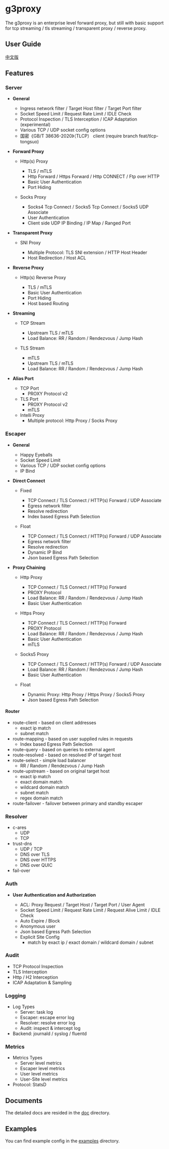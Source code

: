 # g3proxy

The g3proxy is an enterprise level forward proxy, but still with basic support for
tcp streaming / tls streaming / transparent proxy / reverse proxy.

## User Guide

[中文版](UserGuide.zh_CN.md)

## Features

### Server

- **General**

  * Ingress network filter / Target Host filter / Target Port filter
  * Socket Speed Limit / Request Rate Limit / IDLE Check
  * Protocol Inspection / TLS Interception / ICAP Adaptation (experimental)
  * Various TCP / UDP socket config options
  * 国密《GB/T 38636-2020》（TLCP） client (require branch feat/tlcp-tongsuo)

- **Forward Proxy**

  - Http(s) Proxy

    * TLS / mTLS
    * Http Forward / Https Forward / Http CONNECT / Ftp over HTTP
    * Basic User Authentication
    * Port Hiding

  - Socks Proxy

    * Socks4 Tcp Connect / Socks5 Tcp Connect / Socks5 UDP Associate
    * User Authentication
    * Client side UDP IP Binding / IP Map / Ranged Port

- **Transparent Proxy**

  - SNI Proxy

    * Multiple Protocol: TLS SNI extension / HTTP Host Header
    * Host Redirection / Host ACL

- **Reverse Proxy**

  - Http(s) Reverse Proxy

    * TLS / mTLS
    * Basic User Authentication
    * Port Hiding
    * Host based Routing

- **Streaming**

  - TCP Stream

    * Upstream TLS / mTLS
    * Load Balance: RR / Random / Rendezvous / Jump Hash

  - TLS Stream

    * mTLS
    * Upstream TLS / mTLS
    * Load Balance: RR / Random / Rendezvous / Jump Hash

- **Alias Port**

  - TCP Port
    * PROXY Protocol v2
  - TLS Port
    * PROXY Protocol v2
    * mTLS
  - Intelli Proxy
    * Multiple protocol: Http Proxy / Socks Proxy

### Escaper

- **General**

  * Happy Eyeballs
  * Socket Speed Limit
  * Various TCP / UDP socket config options
  * IP Bind

- **Direct Connect**

  - Fixed

    * TCP Connect / TLS Connect / HTTP(s) Forward / UDP Associate
    * Egress network filter
    * Resolve redirection
    * Index based Egress Path Selection

  - Float

    * TCP Connect / TLS Connect / HTTP(s) Forward / UDP Associate
    * Egress network filter
    * Resolve redirection
    * Dynamic IP Bind
    * Json based Egress Path Selection

- **Proxy Chaining**

  - Http Proxy

    * TCP Connect / TLS Connect / HTTP(s) Forward
    * PROXY Protocol
    * Load Balance: RR / Random / Rendezvous / Jump Hash
    * Basic User Authentication

  - Https Proxy

    * TCP Connect / TLS Connect / HTTP(s) Forward
    * PROXY Protocol
    * Load Balance: RR / Random / Rendezvous / Jump Hash
    * Basic User Authentication
    * mTLS

  - Socks5 Proxy

    * TCP Connect / TLS Connect / HTTP(s) Forward / UDP Associate
    * Load Balance: RR / Random / Rendezvous / Jump Hash
    * Basic User Authentication

  - Float

    * Dynamic Proxy: Http Proxy / Https Proxy / Socks5 Proxy
    * Json based Egress Path Selection

#### Router

- route-client - based on client addresses
  * exact ip match
  * subnet match
- route-mapping - based on user supplied rules in requests
  * Index based Egress Path Selection
- route-query - based on queries to external agent
- route-resolved - based on resolved IP of target host
- route-select - simple load balancer
  * RR / Random / Rendezvous / Jump Hash
- route-upstream - based on original target host
  * exact ip match
  * exact domain match
  * wildcard domain match
  * subnet match
  * regex domain match
- route-failover - failover between primary and standby escaper

### Resolver

- c-ares
  * UDP
  * TCP
- trust-dns
  * UDP / TCP
  * DNS over TLS
  * DNS over HTTPS
  * DNS over QUIC
- fail-over

### Auth

- **User Authentication and Authorization**

  - ACL: Proxy Request / Target Host / Target Port / User Agent
  - Socket Speed Limit / Request Rate Limit / Request Alive Limit / IDLE Check
  - Auto Expire / Block
  - Anonymous user
  - Json based Egress Path Selection
  - Explicit Site Config
    * match by exact ip / exact domain / wildcard domain / subnet

### Audit

- TCP Protocol Inspection
- TLS Interception
- Http / H2 Interception
- ICAP Adaptation & Sampling

### Logging

- Log Types
  * Server: task log
  * Escaper: escape error log
  * Resolver: resolve error log
  * Audit: inspect & intercept log
- Backend: journald / syslog / fluentd

### Metrics

- Metrics Types
  * Server level metrics
  * Escaper level metrics
  * User level metrics
  * User-Site level metrics
- Protocol: StatsD

## Documents

The detailed docs are resided in the [doc](doc) directory.

## Examples

You can find example config in the [examples](examples) directory.
